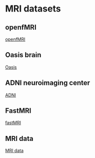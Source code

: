 # MRI datasets

## openfMRI 
<!-- 1 -->
[openfMRI](https://openfmri.org/)

## Oasis brain
[Oasis](https://www.oasis-brains.org/)

## ADNI neuroimaging center
[ADNI](http://adni.loni.usc.edu/data-samples/data-types/)

## FastMRI
<!-- 7 -->
[fastMRI](https://fastmri.org/dataset/)

## MRI data
<!-- 8 -->
[MRI data](http://mridata.org/)
